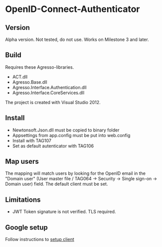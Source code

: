 OpenID-Connect-Authenticator
============================

Version
-------
Alpha version. Not tested, do not use. Works on Milestone 3 and later.

Build
-----

Requires these Agresso-libraries. 

* ACT.dll
* Agresso.Base.dll
* Agresso.Interface.Authentication.dll
* Agresso.Interface.CoreServices.dll

The project is created with Visual Studio 2012.

Install
-------

* Newtonsoft.Json.dll must be copied to binary folder
* Appsettings from app.config must be put into web.config
* Install with TAG107
* Set as default autenticator with TAG106

Map users
---------

The mapping will match users by looking for the OpenID email in the "Domain user" (User master file / TAG064 -> Security -> Single sign-on -> Domain user) field. The default client must be set.

Limitations
-----------

* JWT Token signature is not verified. TLS required.

Google setup
------------

Follow instructions to [setup client](https://developers.google.com/accounts/docs/OAuth2Login?hl=no#appsetup)